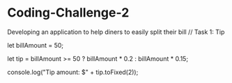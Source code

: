 # Coding-Challenge-2
Developing an application to help diners to easily split their bill
// Task 1: Tip

let billAmount = 50; 

let tip = billAmount >= 50 ? billAmount * 0.2 : billAmount * 0.15;

console.log("Tip amount: $" + tip.toFixed(2));

  
